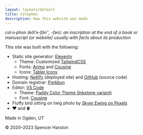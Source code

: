 ```yaml
---
layout: layouts/default
title: Colophon
description: How this website was made
---
```


*col·​o·​phon (kŏl′ə-fŏn″, -fən): an inscription at the end of a book or manuscript (or website) usually with facts about its production*

This site was built with the following:

* Static site generator: [Eleventy](https://www.11ty.dev)
  * Theme: Customized [TailwindCSS](https://www.tailwindcss.com)
  * Fonts: [Arimo](https://fonts.google.com/specimen/Arimo) and [Cousine](https://fonts.google.com/specimen/Cousine)
  * Icons: [Tabler Icons](https://tabler.io)
* Hosting: [Netlify](https://www.netlify.com) (deployed site) and [GitHub](https://github.com/sphars/spencerharston.com) (source code)
* Domain registrar: [Porkbun](https://porkbun.com)
* Editor: [VS Code](https://code.visualstudio.com) 
  * Theme: [Paddy Color Theme (Inkstone variant)](https://marketplace.visualstudio.com/items?itemName=yile-ou.paddy-color-theme)
  * Font: [Cousine](https://fonts.google.com/specimen/Cousine)
* Fluffy bird sitting on twig photo by [Skyer Ewing on Pexels](https://www.pexels.com/photo/fluffy-bird-sitting-on-twig-4756803/)
* ❤ and 🍀

Made in Ogden, UT

&copy; 2020&ndash;2023 Spencer Harston
